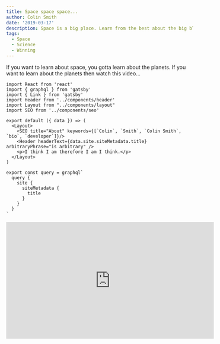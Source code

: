```yaml
---
title: Space space space...
author: Colin Smith
date: '2019-03-17'
description: Space is a big place. Learn from the best about the big black thing above us.
tags:
  - Space
  - Science
  - Winning
---
```

If you want to learn about space, you gotta learn about the planets. If you want to learn about the planets then watch this video...

```
import React from 'react'
import { graphql } from 'gatsby'
import { Link } from 'gatsby'
import Header from '../components/header'
import Layout from "../components/layout"
import SEO from '../components/seo'

export default ({ data }) => (
  <Layout>
    <SEO title="About" keywords={[`Colin`, `Smith`, `Colin Smith`, `bio`, `developer`]}/>
    <Header headerText={data.site.siteMetadata.title} arbitraryPhrase="is arbitrary" />
    <p>I think I am therefore I am I think.</p>
  </Layout>
)

export const query = graphql`
  query {
    site {
      siteMetadata {
        title
      }
    }
  }
`
```

<iframe width="560" height="315" src="https://www.youtube.com/embed/Hm8oqlg8z4s" frameborder="0" allowfullscreen></iframe>
